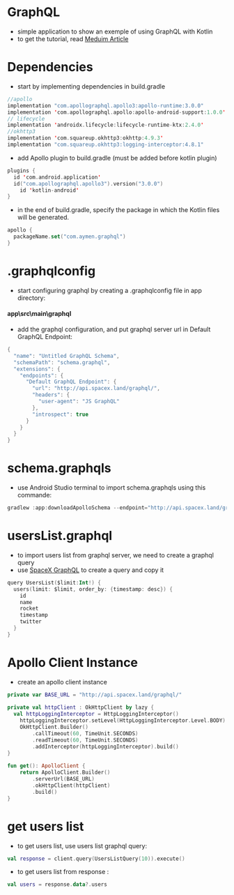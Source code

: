 # GraphQL
- simple application to show an exemple of using GraphQL with Kotlin
- to get the tutorial, read <a href="https://aymenmsd.medium.com/" target="_blank">Meduim Article</a>
# Dependencies
- start by implementing dependencies in build.gradle
```kotlin
//apollo  
implementation "com.apollographql.apollo3:apollo-runtime:3.0.0"  
implementation 'com.apollographql.apollo:apollo-android-support:1.0.0'  
// lifecycle  
implementation 'androidx.lifecycle:lifecycle-runtime-ktx:2.4.0'  
//okhttp3  
implementation 'com.squareup.okhttp3:okhttp:4.9.3'  
implementation "com.squareup.okhttp3:logging-interceptor:4.8.1"
```
- add Apollo plugin to build.gradle (must be added before kotlin plugin)
```kotlin
plugins {  
  id 'com.android.application'  
  id("com.apollographql.apollo3").version("3.0.0")  
    id 'kotlin-android'  
}
```
- in the end of build.gradle, specify the package in which the Kotlin files will be generated.
```kotlin
apollo {  
  packageName.set("com.aymen.graphql")  
}
```
# .graphqlconfig
- start configuring graphql by creating a .graphqlconfig file in app directory: 
#### app\src\main\graphql
- add the graphql configuration, and put graphql server url in Default GraphQL Endpoint:
```kotlin
{
  "name": "Untitled GraphQL Schema",
  "schemaPath": "schema.graphql",
  "extensions": {
    "endpoints": {
      "Default GraphQL Endpoint": {
        "url": "http://api.spacex.land/graphql/",
        "headers": {
          "user-agent": "JS GraphQL"
        },
        "introspect": true
      }
    }
  }
}
```
# schema.graphqls
- use Android Studio terminal to import schema.graphqls using this commande:
```kotlin
gradlew :app:downloadApolloSchema --endpoint="http://api.spacex.land/graphql/" --schema=D:\KotlinStudioProjects\GraphQL\app\src\main\graphql\schema.graphqls
```
# usersList.graphql
- to import users list from graphql server, we need to create a graphql query
- use <a href="http://api.spacex.land/graphql/" target="_blank">SpaceX GraphQL</a> to create a query and copy it
```kotlin
query UsersList($limit:Int!) {
  users(limit: $limit, order_by: {timestamp: desc}) {
    id
    name
    rocket
    timestamp
    twitter
  }
}
```
# Apollo Client Instance
- create an apollo client instance 
```kotlin
private var BASE_URL = "http://api.spacex.land/graphql/"  
  
private val httpClient : OkHttpClient by lazy {  
  val httpLoggingInterceptor = HttpLoggingInterceptor()  
    httpLoggingInterceptor.setLevel(HttpLoggingInterceptor.Level.BODY)  
    OkHttpClient.Builder()  
        .callTimeout(60, TimeUnit.SECONDS)  
        .readTimeout(60, TimeUnit.SECONDS)  
        .addInterceptor(httpLoggingInterceptor).build()  
}  
  
fun get(): ApolloClient {  
    return ApolloClient.Builder()  
        .serverUrl(BASE_URL)  
        .okHttpClient(httpClient)  
        .build()  
}
```
# get users list
- to get users list, use users list graphql query:
```kotlin
val response = client.query(UsersListQuery(10)).execute()
```
- to get users list from response :
```kotlin
val users = response.data?.users
```